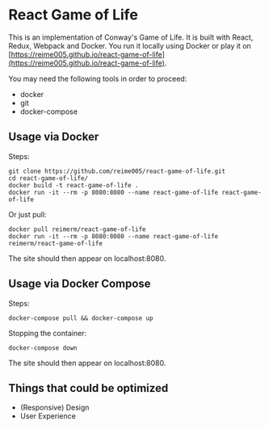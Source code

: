 # React Game of Life

This is an implementation of Conway's Game of Life. It is built with React, Redux, Webpack and Docker. You run it locally using Docker or play it on [https://reime005.github.io/react-game-of-life](https://reime005.github.io/react-game-of-life).

You may need the following tools in order to proceed:

* docker
* git
* docker-compose

## Usage via Docker

Steps:

    git clone https://github.com/reime005/react-game-of-life.git
    cd react-game-of-life/
    docker build -t react-game-of-life .
    docker run -it --rm -p 8080:8080 --name react-game-of-life react-game-of-life

Or just pull:

    docker pull reimerm/react-game-of-life
    docker run -it --rm -p 8080:8080 --name react-game-of-life reimerm/react-game-of-life

The site should then appear on localhost:8080.

## Usage via Docker Compose

Steps:

    docker-compose pull && docker-compose up

Stopping the container:

    docker-compose down

The site should then appear on localhost:8080.

## Things that could be optimized

* (Responsive) Design
* User Experience